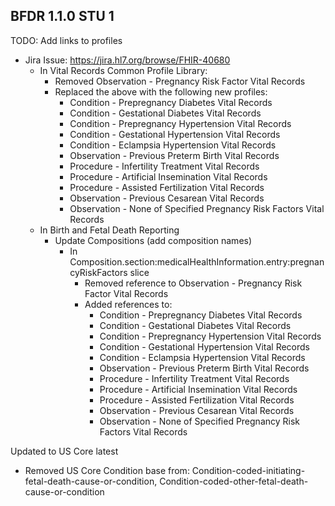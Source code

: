 ## BFDR 1.1.0 STU 1

TODO: Add links to profiles

* Jira Issue: https://jira.hl7.org/browse/FHIR-40680
  * In Vital Records Common Profile Library:
    * Removed Observation - Pregnancy Risk Factor Vital Records
    * Replaced the above with the following new profiles:
      * Condition - Prepregnancy Diabetes Vital Records
      * Condition - Gestational Diabetes Vital Records
      * Condition - Prepregnancy Hypertension Vital Records
      * Condition - Gestational Hypertension Vital Records
      * Condition - Eclampsia Hypertension Vital Records
      * Observation - Previous Preterm Birth Vital Records
      * Procedure - Infertility Treatment Vital Records
      * Procedure - Artificial Insemination Vital Records
      * Procedure - Assisted Fertilization Vital Records
      * Observation - Previous Cesarean Vital Records
      * Observation - None of Specified Pregnancy Risk Factors Vital Records
  * In Birth and Fetal Death Reporting
    * Update Compositions (add composition names)
      * In Composition.section:medicalHealthInformation.entry:pregnancyRiskFactors slice
        * Removed reference to Observation - Pregnancy Risk Factor Vital Records
        * Added references to:
          * Condition - Prepregnancy Diabetes Vital Records
          * Condition - Gestational Diabetes Vital Records
          * Condition - Prepregnancy Hypertension Vital Records
          * Condition - Gestational Hypertension Vital Records
          * Condition - Eclampsia Hypertension Vital Records
          * Observation - Previous Preterm Birth Vital Records
          * Procedure - Infertility Treatment Vital Records
          * Procedure - Artificial Insemination Vital Records
          * Procedure - Assisted Fertilization Vital Records
          * Observation - Previous Cesarean Vital Records
          * Observation - None of Specified Pregnancy Risk Factors Vital Records

Updated to US Core latest
 * Removed US Core Condition base from: Condition-coded-initiating-fetal-death-cause-or-condition, Condition-coded-other-fetal-death-cause-or-condition